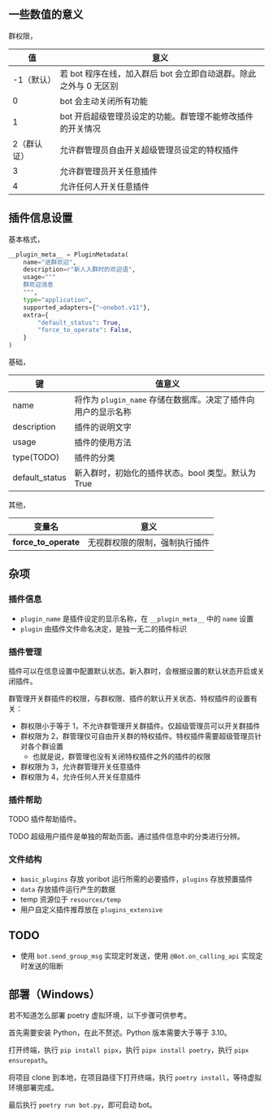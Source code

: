 ## 一些数值的意义

群权限，

| 值          | 意义                                                              |
| ----------- | ----------------------------------------------------------------- |
| -1（默认）  | 若 bot 程序在线，加入群后 bot 会立即自动退群。除此之外与 0 无区别 |
| 0           | bot 会主动关闭所有功能                                            |
| 1           | bot 开启超级管理员设定的功能。群管理不能修改插件的开关情况        |
| 2（群认证） | 允许群管理员自由开关超级管理员设定的特权插件                      |
| 3           | 允许群管理员开关任意插件                                          |
| 4           | 允许任何人开关任意插件                                            |

## 插件信息设置

基本格式，

```python
__plugin_meta__ = PluginMetadata(
    name="进群欢迎",
    description=r"新人入群时的欢迎语",
    usage="""
    群欢迎消息
    """,
    type="application",
    supported_adapters={"~onebot.v11"},
    extra={
        "default_status": True,
        "force_to_operate": False,
    }
)
```

基础，

| 键             | 值意义                                                        |
| -------------- | ------------------------------------------------------------- |
| name           | 将作为 `plugin_name` 存储在数据库。决定了插件向用户的显示名称 |
| description    | 插件的说明文字                                                |
| usage          | 插件的使用方法                                                |
| type(TODO)     | 插件的分类                                                    |
| default_status | 新入群时，初始化的插件状态。bool 类型。默认为 True            |

其他，

| 变量名               | 意义                           |
| -------------------- | ------------------------------ |
| __force_to_operate__ | 无视群权限的限制，强制执行插件 |

## 杂项

### 插件信息

- `plugin_name` 是插件设定的显示名称，在 `__plugin_meta__` 中的 `name` 设置
- `plugin` 由插件文件命名决定，是独一无二的插件标识

### 插件管理

插件可以在信息设置中配置默认状态。新入群时，会根据设置的默认状态开启或关闭插件。

群管理开关群插件的权限，与群权限、插件的默认开关状态、特权插件的设置有关：

- 群权限小于等于 1，不允许群管理开关群插件。仅超级管理员可以开关群插件
- 群权限为 2，群管理仅可自由开关群的特权插件。特权插件需要超级管理员针对各个群设置
  - 也就是说，群管理也没有关闭特权插件之外的插件的权限
- 群权限为 3，允许群管理开关任意插件
- 群权限为 4，允许任何人开关任意插件

### 插件帮助

TODO 插件帮助插件。

TODO 超级用户插件是单独的帮助页面。通过插件信息中的分类进行分辨。

### 文件结构

- `basic_plugins` 存放 yoribot 运行所需的必要插件，`plugins` 存放预置插件
- `data` 存放插件运行产生的数据
- temp 资源位于 `resources/temp`
- 用户自定义插件推荐放在 `plugins_extensive`

## TODO

- 使用 `bot.send_group_msg` 实现定时发送，使用 `@Bot.on_calling_api` 实现定时发送的阻断

## 部署（Windows）

若不知道怎么部署 poetry 虚拟环境，以下步骤可供参考。

首先需要安装 Python，在此不赘述。Python 版本需要大于等于 3.10。

打开终端，执行 `pip install pipx`，执行 `pipx install poetry`，执行 `pipx ensurepath`。

将项目 clone 到本地，在项目路径下打开终端，执行 `poetry install`，等待虚拟环境部署完成。

最后执行 `poetry run bot.py`，即可启动 bot。
